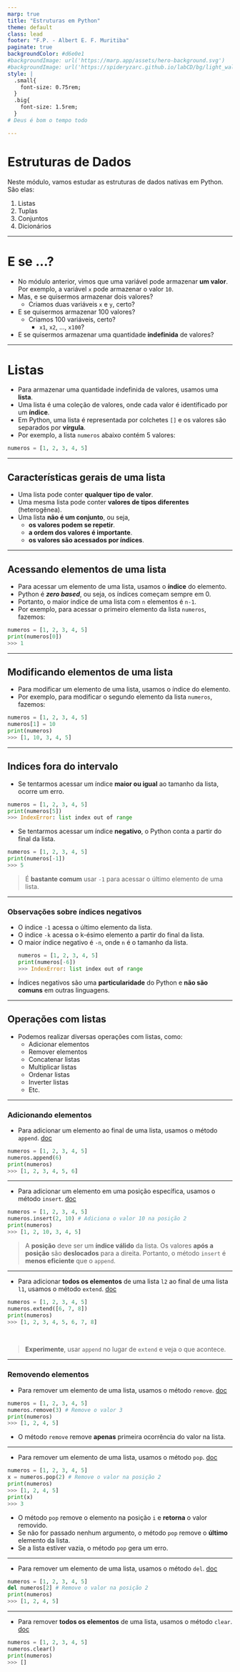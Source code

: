 ```yaml
---
marp: true
title: "Estruturas em Python"
theme: default
class: lead
footer: "F.P. - Albert E. F. Muritiba"
paginate: true
backgroundColor: #d6e0e1
#backgroundImage: url('https://marp.app/assets/hero-background.svg')
#backgroundImage: url('https://spideryzarc.github.io/labCD/bg/light_wall4.jpg')
style: |
  .small{
    font-size: 0.75rem;
  }
  .big{
    font-size: 1.5rem;
  }
# Deus é bom o tempo todo

---
```


# Estruturas de Dados

Neste módulo, vamos estudar as estruturas de dados nativas em Python. São elas:

1. Listas
2. Tuplas
3. Conjuntos
4. Dicionários

---

# E se ...?

* No módulo anterior, vimos que uma variável pode armazenar **um valor**. Por exemplo, a variável `x` pode armazenar o valor `10`.
* Mas, e se quisermos armazenar dois valores?
  * Criamos duas variáveis `x` e `y`, certo?
* E se quisermos armazenar 100 valores?
  * Criamos 100 variáveis, certo?
    * `x1`, `x2`, ..., `x100`?
* E se quisermos armazenar uma quantidade **indefinida** de valores?

---
# Listas

* Para armazenar uma quantidade indefinida de valores, usamos uma **lista**.
* Uma lista é uma coleção de valores, onde cada valor é identificado por um **índice**.
* Em Python, uma lista é representada por colchetes `[]` e os valores são separados por **vírgula**.
* Por exemplo, a lista `numeros` abaixo contém 5 valores:
```python
numeros = [1, 2, 3, 4, 5]
```

---

## Características gerais de uma lista

- Uma lista pode conter **qualquer tipo de valor**.
- Uma mesma lista pode conter **valores de tipos diferentes** (heterogênea).
- Uma lista **não é um conjunto**, ou seja, 
  - **os valores podem se repetir**.
  - **a ordem dos valores é importante**.
  - **os valores são acessados por índices**.

---

## Acessando elementos de uma lista

- Para acessar um elemento de uma lista, usamos o **índice** do elemento.
- Python é ***zero based***, ou seja, os índices começam sempre em 0.
- Portanto, o maior indice de uma lista com `n` elementos é `n-1`.
- Por exemplo, para acessar o primeiro elemento da lista `numeros`, fazemos:

```python
numeros = [1, 2, 3, 4, 5]
print(numeros[0]) 
>>> 1
```

---

## Modificando elementos de uma lista

- Para modificar um elemento de uma lista, usamos o índice do elemento.
- Por exemplo, para modificar o segundo elemento da lista `numeros`, fazemos:

```python
numeros = [1, 2, 3, 4, 5]
numeros[1] = 10
print(numeros)
>>> [1, 10, 3, 4, 5]
```

---

## Indices fora do intervalo

- Se tentarmos acessar um índice **maior ou igual** ao tamanho da lista, ocorre um erro.
```python
numeros = [1, 2, 3, 4, 5]
print(numeros[5])
>>> IndexError: list index out of range
```

- Se tentarmos acessar um índice **negativo**, o Python conta a partir do final da lista.
```python
numeros = [1, 2, 3, 4, 5]
print(numeros[-1])
>>> 5
```
> É **bastante comum** usar `-1` para acessar o último elemento de uma lista.

---

### Observações sobre índices negativos

* O índice `-1` acessa o último elemento da lista.
* O índice `-k` acessa o k-ésimo elemento a partir do final da lista.
* O maior índice negativo é `-n`, onde `n` é o tamanho da lista.
  ```python
  numeros = [1, 2, 3, 4, 5]
  print(numeros[-6])
  >>> IndexError: list index out of range
  ```
* Índices negativos são uma **particularidade** do Python e **não são comuns** em outras linguagens.

---

## Operações com listas

- Podemos realizar diversas operações com listas, como:
  * Adicionar elementos
  * Remover elementos
  * Concatenar listas
  * Multiplicar listas
  * Ordenar listas
  * Inverter listas
  * Etc.

---

### Adicionando elementos

- Para adicionar um elemento ao final de uma lista, usamos o método `append`. [doc](https://docs.python.org/3/tutorial/datastructures.html)
```python
numeros = [1, 2, 3, 4, 5]
numeros.append(6)
print(numeros)
>>> [1, 2, 3, 4, 5, 6]
```

--- 

- Para adicionar um elemento em uma posição específica, usamos o método `insert`. [doc](https://docs.python.org/3/tutorial/datastructures.html)
```python
numeros = [1, 2, 3, 4, 5]
numeros.insert(2, 10) # Adiciona o valor 10 na posição 2
print(numeros)
>>> [1, 2, 10, 3, 4, 5]
```

> A **posição** deve ser um **índice válido** da lista.
> Os valores **após a posição** são **deslocados** para a direita.
> Portanto, o método `insert` é **menos eficiente** que o `append`.

---

- Para adicionar **todos os elementos** de uma lista `l2` ao final de uma lista `l1`, usamos o método `extend`. [doc](https://docs.python.org/3/tutorial/datastructures.html)
```python
numeros = [1, 2, 3, 4, 5]
numeros.extend([6, 7, 8])
print(numeros)
>>> [1, 2, 3, 4, 5, 6, 7, 8]
```

<br>

> **Experimente**, usar `append` no lugar de `extend` e veja o que acontece.

---

### Removendo elementos

- Para remover um elemento de uma lista, usamos o método `remove`. [doc](https://docs.python.org/3/tutorial/datastructures.html)
```python
numeros = [1, 2, 3, 4, 5]
numeros.remove(3) # Remove o valor 3
print(numeros)
>>> [1, 2, 4, 5]
```
- O método `remove` remove **apenas** primeira ocorrência do valor na lista.


---

- Para remover um elemento de uma lista, usamos o método `pop`. [doc](https://docs.python.org/3/tutorial/datastructures.html)
```python
numeros = [1, 2, 3, 4, 5]
x = numeros.pop(2) # Remove o valor na posição 2
print(numeros)
>>> [1, 2, 4, 5]
print(x)
>>> 3
```

- O método `pop` remove o elemento na posição `i` e **retorna** o valor removido.
- Se não for passado nenhum argumento, o método `pop` remove o **último** elemento da lista.
- Se a lista estiver vazia, o método `pop` gera um erro.

---

- Para remover um elemento de uma lista, usamos o método `del`. [doc](https://docs.python.org/3/tutorial/datastructures.html)
```python
numeros = [1, 2, 3, 4, 5]
del numeros[2] # Remove o valor na posição 2
print(numeros)
>>> [1, 2, 4, 5]
```

---

- Para remover **todos os elementos** de uma lista, usamos o método `clear`. [doc](https://docs.python.org/3/tutorial/datastructures.html)
```python
numeros = [1, 2, 3, 4, 5]
numeros.clear()
print(numeros)
>>> []
```



